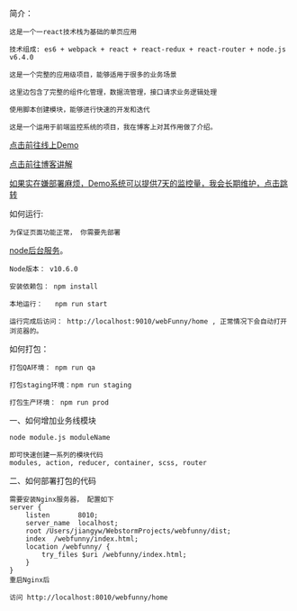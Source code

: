 简介：

    这是一个一react技术栈为基础的单页应用
    
    技术组成: es6 + webpack + react + react-redux + react-router + node.js v6.4.0
    
    这是一个完整的应用级项目，能够适用于很多的业务场景
    
    这里边包含了完整的组件化管理，数据流管理，接口请求业务逻辑处理
    
    使用脚本创建模块，能够进行快速的开发和迭代
    
    这是一个运用于前端监控系统的项目，我在博客上对其作用做了介绍。

   [点击前往线上Demo](https://www.webfunny.cn/)

   [点击前往博客讲解](https://www.cnblogs.com/warm-stranger/p/10209990.html)    

   [如果实在嫌部署麻烦，Demo系统可以提供7天的监控量，我会长期维护，点击跳转](https://www.webfunny.cn/webfunny/createProject)

如何运行:
    
    为保证页面功能正常， 你需要先部署 
   [node后台服务](https://github.com/a597873885/webfunny_servers)。 
    
    Node版本： v10.6.0

    安装依赖包： npm install

    本地运行：   npm run start

    运行完成后访问： http://localhost:9010/webFunny/home , 正常情况下会自动打开浏览器的。


如何打包：

    打包QA环境： npm run qa

    打包staging环境：npm run staging

    打包生产环境： npm run prod



一、如何增加业务线模块

    node module.js moduleName 
    
    即可快速创建一系列的模块代码
    modules, action, reducer, container, scss, router
    
二、如何部署打包的代码

    需要安装Nginx服务器， 配置如下
    server {
        listen       8010;
        server_name  localhost;
        root /Users/jiangyw/WebstormProjects/webfunny/dist;
        index  /webfunny/index.html;
        location /webfunny/ {
            try_files $uri /webfunny/index.html;
        }
    }
    重启Nginx后
    
    访问 http://localhost:8010/webfunny/home 
    




















    
